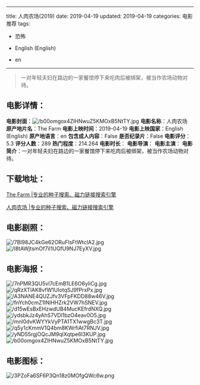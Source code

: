 
---
title: 人肉农场(2019)
date: 2019-04-19
updated: 2019-04-19
categories: 电影推荐
tags:
- 恐怖

- English (English)
- en
---


> ‎一对年轻夫妇在路边的一家餐馆停下来吃肉后被绑架，被当作农场动物对待。‎

## **电影详情**：

**电影封面**：<img src="https://image.tmdb.org/t/p/w200/b00omgox4ZlHNwuZ5KMOxB5NtTY.jpg" alt="/b00omgox4ZlHNwuZ5KMOxB5NtTY.jpg" title="/b00omgox4ZlHNwuZ5KMOxB5NtTY.jpg">
**电影名称**：人肉农场
**原产地片名**：The Farm
**电影上映时间**：2019-04-19
**电影上映国家**：English (English)
**原产地语言**：en
**包含成人内容**：False
**是否纪录片**：False
**电影评分**：5.3
**评分人数**：289
**热门程度**：214.264
**电影时长**：
**电影导演**：
**电影主演**：
**电影简介**：‎一对年轻夫妇在路边的一家餐馆停下来吃肉后被绑架，被当作农场动物对待。‎

## **下载地址**：
[The Farm |专业的种子搜索、磁力链接搜索引擎](https://movie.amd794.com:2083/?search=The%20Farm&ordering=&mode=match_phrase&page_size=10&page=1)

[人肉农场 |专业的种子搜索、磁力链接搜索引擎](https://movie.amd794.com:2083/?search=%E4%BA%BA%E8%82%89%E5%86%9C%E5%9C%BA&ordering=&mode=match_phrase&page_size=10&page=1)
 

## **电影剧照**：
<img src="https://image.tmdb.org/t/p/original/7Bl98JC4kGe62ORuFIsFtWtcIA2.jpg" alt="/7Bl98JC4kGe62ORuFIsFtWtcIA2.jpg" title="/7Bl98JC4kGe62ORuFIsFtWtcIA2.jpg"><img src="https://image.tmdb.org/t/p/original/l8tAWjtsmOf7iI1UGfU9NJ7EyXV.jpg" alt="/l8tAWjtsmOf7iI1UGfU9NJ7EyXV.jpg" title="/l8tAWjtsmOf7iI1UGfU9NJ7EyXV.jpg">

## **电影海报**：
<img src="https://image.tmdb.org/t/p/original/7nPMR3QU5vl7cEmB1LE6O6yliCg.jpg" alt="/7nPMR3QU5vl7cEmB1LE6O6yliCg.jpg" title="/7nPMR3QU5vl7cEmB1LE6O6yliCg.jpg"><img src="https://image.tmdb.org/t/p/original/qRzXTlAK8vfW1UIotqSJ9fPrxPx.jpg" alt="/qRzXTlAK8vfW1UIotqSJ9fPrxPx.jpg" title="/qRzXTlAK8vfW1UIotqSJ9fPrxPx.jpg"><img src="https://image.tmdb.org/t/p/original/A3NANE4QUZJfv3VFpFKDD88w46V.jpg" alt="/A3NANE4QUZJfv3VFpFKDD88w46V.jpg" title="/A3NANE4QUZJfv3VFpFKDD88w46V.jpg"><img src="https://image.tmdb.org/t/p/original/fnYch0cmZ1INlHHZrk2VW7hSNEV.jpg" alt="/fnYch0cmZ1INlHHZrk2VW7hSNEV.jpg" title="/fnYch0cmZ1INlHHZrk2VW7hSNEV.jpg"><img src="https://image.tmdb.org/t/p/original/d15wEsBxEHzwdUB4MucKEfrdNXQ.jpg" alt="/d15wEsBxEHzwdUB4MucKEfrdNXQ.jpg" title="/d15wEsBxEHzwdUB4MucKEfrdNXQ.jpg"><img src="https://image.tmdb.org/t/p/original/ydsbkJz4yAhS7VDl1bzO4eav0O5.jpg" alt="/ydsbkJz4yAhS7VDl1bzO4eav0O5.jpg" title="/ydsbkJz4yAhS7VDl1bzO4eav0O5.jpg"><img src="https://image.tmdb.org/t/p/original/mnl0dvKWYYkVyPTA1TX1wwgBc3T.jpg" alt="/mnl0dvKWYYkVyPTA1TX1wwgBc3T.jpg" title="/mnl0dvKWYYkVyPTA1TX1wwgBc3T.jpg"><img src="https://image.tmdb.org/t/p/original/q5y1cKmmV1Q4bm8KWrfiAt7RNJV.jpg" alt="/q5y1cKmmV1Q4bm8KWrfiAt7RNJV.jpg" title="/q5y1cKmmV1Q4bm8KWrfiAt7RNJV.jpg"><img src="https://image.tmdb.org/t/p/original/yND55rgjOQcJM9qlXqtpe6l3KUP.jpg" alt="/yND55rgjOQcJM9qlXqtpe6l3KUP.jpg" title="/yND55rgjOQcJM9qlXqtpe6l3KUP.jpg"><img src="https://image.tmdb.org/t/p/original/b00omgox4ZlHNwuZ5KMOxB5NtTY.jpg" alt="/b00omgox4ZlHNwuZ5KMOxB5NtTY.jpg" title="/b00omgox4ZlHNwuZ5KMOxB5NtTY.jpg">

## **电影图标**：
<img src="https://image.tmdb.org/t/p/original/3PZoFa6SF6P3Qn18z0MOfgQWc6w.png" alt="/3PZoFa6SF6P3Qn18z0MOfgQWc6w.png" title="/3PZoFa6SF6P3Qn18z0MOfgQWc6w.png">
